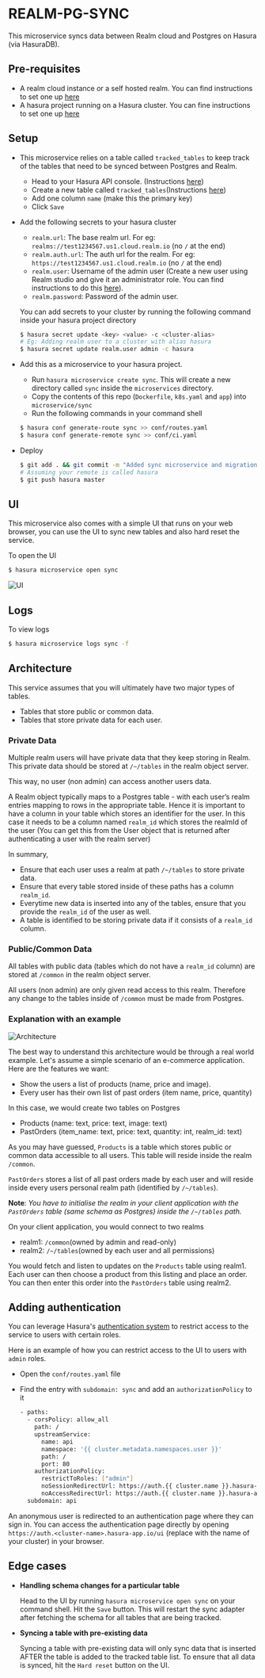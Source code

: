 # REALM-PG-SYNC

This microservice syncs data between Realm cloud and Postgres on Hasura (via HasuraDB).

## Pre-requisites

- A realm cloud instance or a self hosted realm. You can find instructions to set one up [here](https://github.com/hasura/realm-pg-sync/blob/master/SETUP-REALM-README.md)
- A hasura project running on a Hasura cluster. You can fine instructions to set one up [here](https://github.com/hasura/realm-pg-sync/blob/master/SETUP-HASURA-README.md)


## Setup

- This microservice relies on a table called `tracked_tables` to keep track of the tables that need to be synced between Postgres and Realm.

  - Head to your Hasura API console. (Instructions [here](https://github.com/hasura/realm-pg-sync/blob/master/SETUP-HASURA-README.md#api-console))
  - Create a new table called `tracked_tables`(Instructions [here](https://docs.hasura.io/0.15/manual/api-console/data.html))
  - Add one column `name` (make this the primary key)
  - Click `Save`

- Add the following secrets to your hasura cluster
  - `realm.url`: The base realm url. For eg: `realms://test1234567.us1.cloud.realm.io` (no `/` at the end)
  - `realm.auth.url`: The auth url for the realm. For eg: `https://test1234567.us1.cloud.realm.io` (no `/` at the end)
  - `realm.user`: Username of the admin user (Create a new user using Realm studio and give it an administrator role. You can find instructions to do this [here](https://github.com/hasura/realm-pg-sync/blob/master/SETUP-REALM-README.md#creating-an-admin-user-on-your-realm-server)).
  - `realm.password`: Password of the admin user.

  You can add secrets to your cluster by running the following command inside your hasura project directory

  ```bash
  $ hasura secret update <key> <value> -c <cluster-alias>
  # Eg: Adding realm user to a cluster with alias hasura
  $ hasura secret update realm.user admin -c hasura
  ```
- Add this as a microservice to your hasura project.

  - Run `hasura microservice create sync`. This will create a new directory called `sync` inside the `microservices` directory.
  - Copy the contents of this repo (`Dockerfile`, `k8s.yaml` and `app`) into `microservice/sync`
  -  Run the following commands in your command shell

  ```bash
  $ hasura conf generate-route sync >> conf/routes.yaml
  $ hasura conf generate-remote sync >> conf/ci.yaml
  ```
- Deploy

  ```bash
  $ git add . && git commit -m "Added sync microservice and migration(tracked_tables)"
  # Assuming your remote is called hasura
  $ git push hasura master
  ```

## UI

This microservice also comes with a simple UI that runs on your web browser, you can use the UI to sync new tables and also hard reset the service.

To open the UI

```bash
$ hasura microservice open sync
```

![UI](https://raw.githubusercontent.com/hasura/realm-pg-sync/master/readme-assets/ui.png)

## Logs

To view logs

```bash
$ hasura microservice logs sync -f
```

## Architecture

This service assumes that you will ultimately have two major types of tables.
- Tables that store public or common data.
- Tables that store private data for each user.

### Private Data

Multiple realm users will have private data that they keep storing in Realm. This private data should be stored at `/~/tables` in the realm object server.

This way, no user (non admin) can access another users data.

A Realm object typically maps to a Postgres table - with each user’s realm entries mapping to rows in the appropriate table. Hence it is important to have a column in your table which stores an identifier for the user. In this case it needs to be a column named `realm_id` which stores the realmId of the user (You can get this from the User object that is returned after authenticating a user with the realm server)

In summary,
- Ensure that each user uses a realm at path `/~/tables` to store private data.
- Ensure that every table stored inside of these paths has a column `realm_id`.
- Everytime new data is inserted into any of the tables, ensure that you provide the `realm_id` of the user as well.
- A table is identified to be storing private data if it consists of a `realm_id` column.

### Public/Common Data

All tables with public data (tables which do not have a `realm_id` column) are stored at `/common` in the realm object server.

All users (non admin) are only given read access to this realm. Therefore any change to the tables inside of `/common` must be made from Postgres.

### Explanation with an example

![Architecture](https://raw.githubusercontent.com/hasura/realm-pg-sync/master/readme-assets/architecture.png)

The best way to understand this architecture would be through a real world example. Let's assume a simple scenario of an e-commerce application. Here are the features we want:
- Show the users a list of products (name, price and image).
- Every user has their own list of past orders (item name, price, quantity)

In this case, we would create two tables on Postgres
- Products (name: text, price: text, image: text)
- PastOrders (item_name: text, price: text, quantity: int, realm_id: text)

As you may have guessed, `Products` is a table which stores public or common data accessible to all users. This table will reside inside the realm `/common`.

`PastOrders` stores a list of all past orders made by each user and will reside inside every users personal realm path (identified by `/~/tables`).

**Note**: *You have to initialise the realm in your client application with the `PastOrders` table (same schema as Postgres) inside the `/~/tables` path.*

On your client application, you would connect to two realms
- realm1: `/common`(owned by admin and read-only)
- realm2: `/~/tables`(owned by each user and all permissions)

You would fetch and listen to updates on the `Products` table using realm1. Each user can then choose a product from this listing and place an order. You can then enter this order into the `PastOrders` table using realm2.

## Adding authentication
You can leverage Hasura's [authentication system](https://docs.hasura.io/0.15/manual/auth/index.html) to restrict access to the service to users with certain roles.

Here is an example of how you can restrict access to the UI to users with `admin` roles.

- Open the `conf/routes.yaml` file
- Find the entry with `subdomain: sync` and add an `authorizationPolicy` to it

  ```bash
  - paths:
    - corsPolicy: allow_all
      path: /
      upstreamService:
        name: api
        namespace: '{{ cluster.metadata.namespaces.user }}'
        path: /
        port: 80
      authorizationPolicy:
        restrictToRoles: ["admin"]
        noSessionRedirectUrl: https://auth.{{ cluster.name }}.hasura-app.io/ui/
        noAccessRedirectUrl: https://auth.{{ cluster.name }}.hasura-app.io/ui/restricted
    subdomain: api
  ```

An anonymous user is redirected to an authentication page where they can sign in. You can access the authentication page directly by opening `https://auth.<cluster-name>.hasura-app.io/ui` (replace <cluster-name> with the name of your cluster) in your browser.


## Edge cases

- **Handling schema changes for a particular table**

  Head to the UI by running `hasura microservice open sync` on your command shell. Hit the `Save` button. This will restart the sync adapter after fetching the schema for all tables that are being tracked.

- **Syncing a table with pre-existing data**

  Syncing a table with pre-existing data will only sync data that is inserted AFTER the table is added to the tracked table list. To ensure that all data is synced, hit the `Hard reset` button on the UI.
